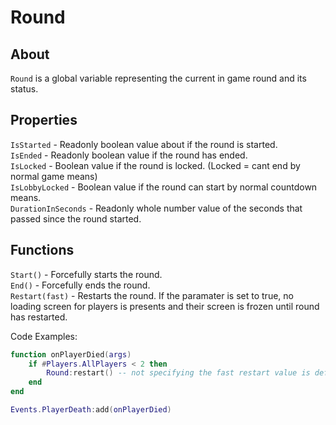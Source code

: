 # Round

## About
`Round` is a global variable representing the current in game round and its status.

## Properties
`IsStarted` - Readonly boolean value about if the round is started.<br>
`IsEnded` - Readonly boolean value if the round has ended.<br>
`IsLocked` - Boolean value if the round is locked. (Locked = cant end by normal game means)<br>
`IsLobbyLocked` - Boolean value if the round can start by normal countdown means.<br>
`DurationInSeconds` - Readonly whole number value of the seconds that passed since the round started.<br>

## Functions
`Start()` - Forcefully starts the round.<br>
`End()` - Forcefully ends the round.<br>
`Restart(fast)` - Restarts the round. If the paramater is set to true, no loading screen for players is presents and their screen is frozen until round has restarted.<br>

Code Examples:

```lua
function onPlayerDied(args) 
    if #Players.AllPlayers < 2 then
        Round:restart() -- not specifying the fast restart value is defaulted to false
    end
end

Events.PlayerDeath:add(onPlayerDied)
```
